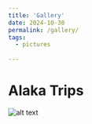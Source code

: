 ```yaml
---
title: 'Gallery'
date: 2024-10-30
permalink: /gallery/
tags:
  - pictures
  
---
```


Alaka Trips 
======

![alt text](g_pics/8FA2190C-4ED6-4A85-B7B6-1A7EC348224A_1_105_c.jpeg)